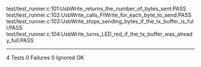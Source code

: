 test/test_runner.c:101:UsbWrite_returns_the_number_of_bytes_sent:PASS
test/test_runner.c:102:UsbWrite_calls_FtWrite_for_each_byte_to_send:PASS
test/test_runner.c:103:UsbWrite_stops_sending_bytes_if_the_tx_buffer_is_full:PASS
test/test_runner.c:104:UsbWrite_turns_LED_red_if_the_tx_buffer_was_already_full:PASS

-----------------------
4 Tests 0 Failures 0 Ignored 
OK

